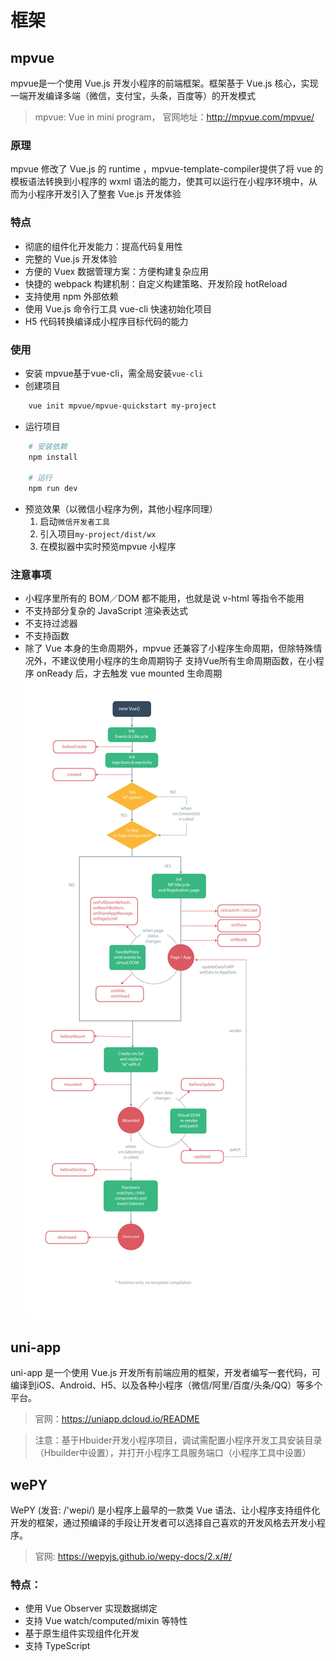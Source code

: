 # 框架

## mpvue
mpvue是一个使用 Vue.js 开发小程序的前端框架。框架基于 Vue.js 核心，实现一端开发编译多端（微信，支付宝，头条，百度等）的开发模式
>mpvue: Vue in mini program，
官网地址：http://mpvue.com/mpvue/

### 原理
mpvue 修改了 Vue.js 的 runtime ，mpvue-template-compiler提供了将 vue 的模板语法转换到小程序的 wxml 语法的能力，使其可以运行在小程序环境中，从而为小程序开发引入了整套 Vue.js 开发体验

### 特点
* 彻底的组件化开发能力：提高代码复用性
* 完整的 Vue.js 开发体验
* 方便的 Vuex 数据管理方案：方便构建复杂应用
* 快捷的 webpack 构建机制：自定义构建策略、开发阶段 hotReload
* 支持使用 npm 外部依赖
* 使用 Vue.js 命令行工具 vue-cli 快速初始化项目
* H5 代码转换编译成小程序目标代码的能力

### 使用
* 安装
mpvue基于vue-cli，需全局安装`vue-cli`
* 创建项目
```bash
    vue init mpvue/mpvue-quickstart my-project
```
* 运行项目
```bash
    # 安装依赖
    npm install

    # 运行
    npm run dev
```
* 预览效果（以微信小程序为例，其他小程序同理）
    1. 启动`微信开发者工具`
    2. 引入项目`my-project/dist/wx`
    3. 在模拟器中实时预览mpvue 小程序

### 注意事项
* 小程序里所有的 BOM／DOM 都不能用，也就是说 v-html 等指令不能用
* 不支持部分复杂的 JavaScript 渲染表达式
* 不支持过滤器
* 不支持函数
* 除了 Vue 本身的生命周期外，mpvue 还兼容了小程序生命周期，但除特殊情况外，不建议使用小程序的生命周期钩子
支持Vue所有生命周期函数，在小程序 onReady 后，才去触发 vue mounted 生命周期
!["MPVue生命周期"](./img/lifecycle_mpvue.jpg "MPVue生命周期")

## uni-app
uni-app 是一个使用 Vue.js 开发所有前端应用的框架，开发者编写一套代码，可编译到iOS、Android、H5、以及各种小程序（微信/阿里/百度/头条/QQ）等多个平台。

>官网：https://uniapp.dcloud.io/README

> 注意：基于Hbuider开发小程序项目，调试需配置小程序开发工具安装目录（Hbuilder中设置），并打开小程序工具服务端口（小程序工具中设置）

## wePY
WePY (发音: /'wepi/) 是小程序上最早的一款类 Vue 语法、让小程序支持组件化开发的框架，通过预编译的手段让开发者可以选择自己喜欢的开发风格去开发小程序。
>官网: https://wepyjs.github.io/wepy-docs/2.x/#/

### 特点：
* 使用 Vue Observer 实现数据绑定
* 支持 Vue watch/computed/mixin 等特性
* 基于原生组件实现组件化开发
* 支持 TypeScript
